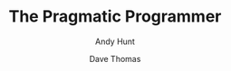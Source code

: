 ---
layout: books
title: The Pragmatic Programmer
subtitle: 
essential: 
categories: ['software']
author: ['Andy Hunt', ' Dave Thomas']
excerpt: .
external_url: 
---